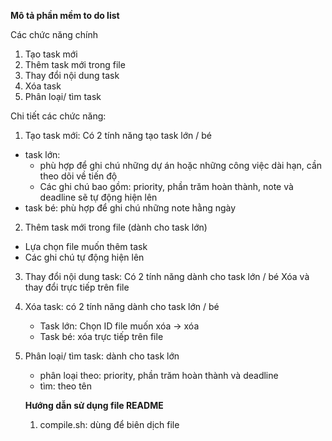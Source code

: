 **Mô tả phần mềm to do list**

Các chức năng chính
1. Tạo task mới
2. Thêm task mới trong file
3. Thay đổi nội dung task
4. Xóa task
5. Phân loại/ tìm task

Chi tiết các chức năng:
1. Tạo task mới: Có 2 tính năng tạo task lớn / bé
  - task lớn:
    + phù hợp để ghi chú những dự án hoặc những công việc dài hạn, cần theo dõi về tiến độ
    + Các ghi chú bao gồm: priority, phần trăm hoàn thành, note và deadline sẽ tự động hiện lên
  - task bé: phù hợp để ghi chú những note hằng ngày

2. Thêm task mới trong file (dành cho task lớn)
  - Lựa chọn file muốn thêm task
  - Các ghi chú tự động hiện lên

3. Thay đổi nội dung task: Có 2 tính năng dành cho task lớn / bé
Xóa và thay đổi trực tiếp trên file

4. Xóa task: có 2 tính năng dành cho task lớn / bé
   - Task lớn: Chọn ID file muốn xóa -> xóa
   - Task bé: xóa trực tiếp trên file
5. Phân loại/ tìm task: dành cho task lớn
   - phân loại theo: priority, phần trăm hoàn thành và deadline
   - tìm: theo tên
  
   **Hướng dẫn sử dụng file README**
   1. compile.sh: dùng để biên dịch file 
